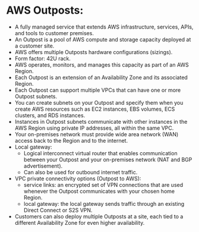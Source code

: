 # AWS Outposts:
- A fully managed service that extends AWS infrastructure, services, APIs, and tools to customer premises. 
- An Outpost is a pool of AWS compute and storage capacity deployed at a customer site. 
- AWS offers multiple Outposts hardware configurations (sizings).
- Form factor: 42U rack.
- AWS operates, monitors, and manages this capacity as part of an AWS Region. 
- Each Outpost is an extension of an Availability Zone and its associated Region. 
- Each Outpost can support multiple VPCs that can have one or more Outpost subnets.
- You can create subnets on your Outpost and specify them when you create AWS resources such as EC2 instances, EBS volumes, ECS clusters, and RDS instances.
- Instances in Outpost subnets communicate with other instances in the AWS Region using private IP addresses, all within the same VPC. 
- Your on-premises network must provide wide area network (WAN) access back to the Region and to the internet. 
- Local gateway: 
	- Logical interconnect virtual router that enables communication between your Outpost and your on-premises network (NAT and BGP advertisement). 
	- Can also be used for outbound internet traffic.
- VPC private connectivity options (Outpost to AWS):
	- service links: an encrypted set of VPN connections that are used whenever the Outpost communicates with your chosen home Region. 
	- local gateway: the local gateway sends traffic through an existing Direct Connect or S2S VPN.
- Customers can also deploy multiple Outposts at a site, each tied to a different Availability Zone for even higher availability.